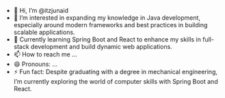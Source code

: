 - 👋 Hi, I’m @itzjunaid
- 👀 I’m interested in expanding my knowledge in Java development, especially around modern frameworks and best practices in building scalable applications.
- 🚀 Currently learning Spring Boot and React to enhance my skills in full-stack development and build dynamic web applications.
- 📫 How to reach me ...
- 😄 Pronouns: ...
- ⚡ Fun fact: Despite graduating with a degree in mechanical engineering, I’m currently exploring the world of computer skills with Spring Boot and React.  

<!---
itzjunaid/itzjunaid is a ✨ special ✨ repository because its `README.md` (this file) appears on your GitHub profile.
You can click the Preview link to take a look at your changes.
--->
